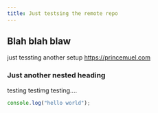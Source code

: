 ```yaml
---
title: Just testsing the remote repo
---
```


## Blah blah blaw

just tessting another setup <https://princemuel.com>

### Just another nested heading

testing testimg testing....

```js
console.log("hello world");
```
